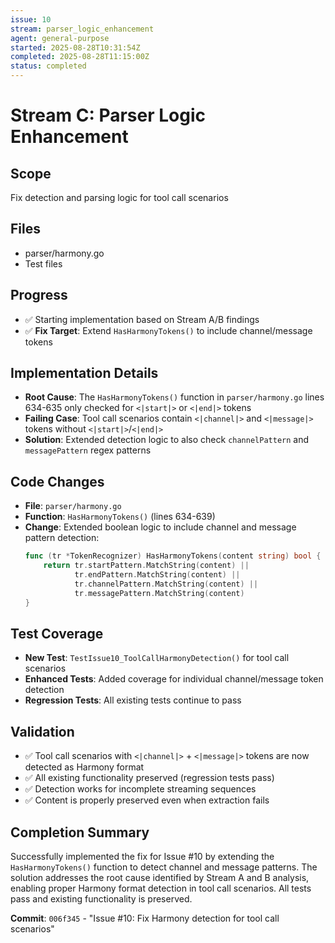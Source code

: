 ```yaml
---
issue: 10
stream: parser_logic_enhancement
agent: general-purpose
started: 2025-08-28T10:31:54Z
completed: 2025-08-28T11:15:00Z
status: completed
---
```


# Stream C: Parser Logic Enhancement

## Scope
Fix detection and parsing logic for tool call scenarios

## Files
- parser/harmony.go
- Test files

## Progress
- ✅ Starting implementation based on Stream A/B findings
- ✅ **Fix Target**: Extend `HasHarmonyTokens()` to include channel/message tokens

## Implementation Details
- **Root Cause**: The `HasHarmonyTokens()` function in `parser/harmony.go` lines 634-635 only checked for `<|start|>` or `<|end|>` tokens
- **Failing Case**: Tool call scenarios contain `<|channel|>` and `<|message|>` tokens without `<|start|>`/`<|end|>`
- **Solution**: Extended detection logic to also check `channelPattern` and `messagePattern` regex patterns

## Code Changes
- **File**: `parser/harmony.go`
- **Function**: `HasHarmonyTokens()` (lines 634-639)  
- **Change**: Extended boolean logic to include channel and message pattern detection:
  ```go
  func (tr *TokenRecognizer) HasHarmonyTokens(content string) bool {
      return tr.startPattern.MatchString(content) || 
             tr.endPattern.MatchString(content) ||
             tr.channelPattern.MatchString(content) || 
             tr.messagePattern.MatchString(content)
  }
  ```

## Test Coverage
- **New Test**: `TestIssue10_ToolCallHarmonyDetection()` for tool call scenarios
- **Enhanced Tests**: Added coverage for individual channel/message token detection
- **Regression Tests**: All existing tests continue to pass

## Validation
- ✅ Tool call scenarios with `<|channel|>` + `<|message|>` tokens are now detected as Harmony format
- ✅ All existing functionality preserved (regression tests pass)
- ✅ Detection works for incomplete streaming sequences 
- ✅ Content is properly preserved even when extraction fails

## Completion Summary
Successfully implemented the fix for Issue #10 by extending the `HasHarmonyTokens()` function to detect channel and message patterns. The solution addresses the root cause identified by Stream A and B analysis, enabling proper Harmony format detection in tool call scenarios. All tests pass and existing functionality is preserved.

**Commit**: `006f345` - "Issue #10: Fix Harmony detection for tool call scenarios"